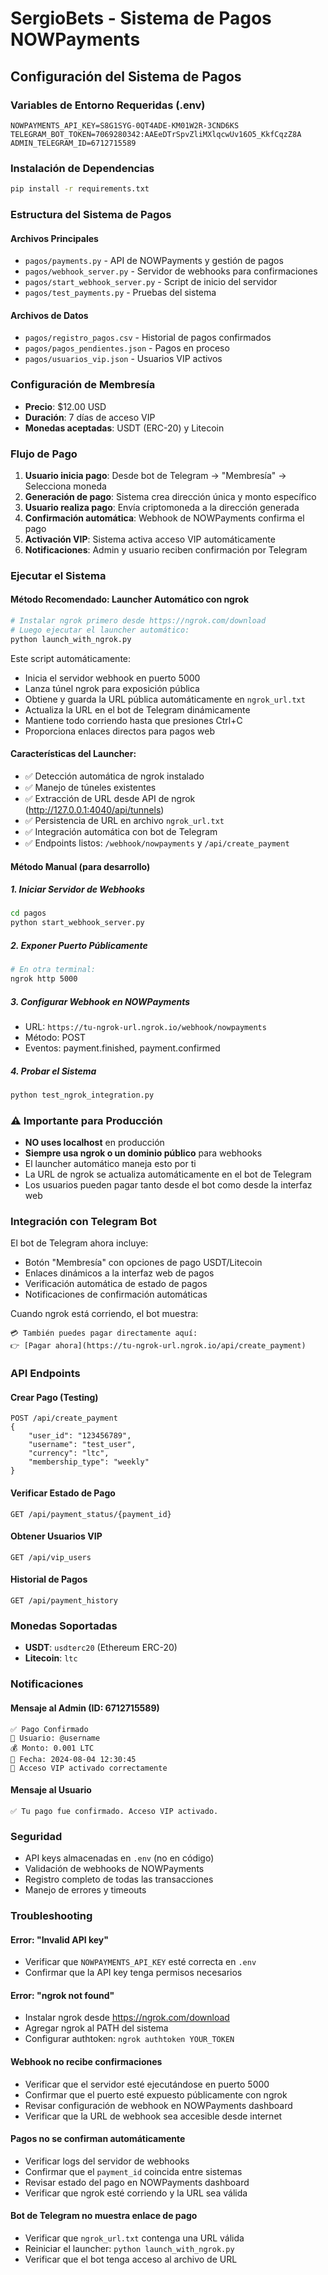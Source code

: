 # SergioBets - Sistema de Pagos NOWPayments

## Configuración del Sistema de Pagos

### Variables de Entorno Requeridas (.env)
```
NOWPAYMENTS_API_KEY=S8G1SYG-0QT4ADE-KM01W2R-3CND6KS
TELEGRAM_BOT_TOKEN=7069280342:AAEeDTrSpvZliMXlqcwUv16O5_KkfCqzZ8A
ADMIN_TELEGRAM_ID=6712715589
```

### Instalación de Dependencias
```bash
pip install -r requirements.txt
```

### Estructura del Sistema de Pagos

#### Archivos Principales
- `pagos/payments.py` - API de NOWPayments y gestión de pagos
- `pagos/webhook_server.py` - Servidor de webhooks para confirmaciones
- `pagos/start_webhook_server.py` - Script de inicio del servidor
- `pagos/test_payments.py` - Pruebas del sistema

#### Archivos de Datos
- `pagos/registro_pagos.csv` - Historial de pagos confirmados
- `pagos/pagos_pendientes.json` - Pagos en proceso
- `pagos/usuarios_vip.json` - Usuarios VIP activos

### Configuración de Membresía
- **Precio**: $12.00 USD
- **Duración**: 7 días de acceso VIP
- **Monedas aceptadas**: USDT (ERC-20) y Litecoin

### Flujo de Pago

1. **Usuario inicia pago**: Desde bot de Telegram → "Membresía" → Selecciona moneda
2. **Generación de pago**: Sistema crea dirección única y monto específico
3. **Usuario realiza pago**: Envía criptomoneda a la dirección generada
4. **Confirmación automática**: Webhook de NOWPayments confirma el pago
5. **Activación VIP**: Sistema activa acceso VIP automáticamente
6. **Notificaciones**: Admin y usuario reciben confirmación por Telegram

### Ejecutar el Sistema

#### Método Recomendado: Launcher Automático con ngrok
```bash
# Instalar ngrok primero desde https://ngrok.com/download
# Luego ejecutar el launcher automático:
python launch_with_ngrok.py
```

Este script automáticamente:
- Inicia el servidor webhook en puerto 5000
- Lanza túnel ngrok para exposición pública
- Obtiene y guarda la URL pública automáticamente en `ngrok_url.txt`
- Actualiza la URL en el bot de Telegram dinámicamente
- Mantiene todo corriendo hasta que presiones Ctrl+C
- Proporciona enlaces directos para pagos web

#### Características del Launcher:
- ✅ Detección automática de ngrok instalado
- ✅ Manejo de túneles existentes
- ✅ Extracción de URL desde API de ngrok (http://127.0.0.1:4040/api/tunnels)
- ✅ Persistencia de URL en archivo `ngrok_url.txt`
- ✅ Integración automática con bot de Telegram
- ✅ Endpoints listos: `/webhook/nowpayments` y `/api/create_payment`

#### Método Manual (para desarrollo)

##### 1. Iniciar Servidor de Webhooks
```bash
cd pagos
python start_webhook_server.py
```

##### 2. Exponer Puerto Públicamente
```bash
# En otra terminal:
ngrok http 5000
```

##### 3. Configurar Webhook en NOWPayments
- URL: `https://tu-ngrok-url.ngrok.io/webhook/nowpayments`
- Método: POST
- Eventos: payment.finished, payment.confirmed

##### 4. Probar el Sistema
```bash
python test_ngrok_integration.py
```

### ⚠️ Importante para Producción
- **NO uses localhost** en producción
- **Siempre usa ngrok o un dominio público** para webhooks
- El launcher automático maneja esto por ti
- La URL de ngrok se actualiza automáticamente en el bot de Telegram
- Los usuarios pueden pagar tanto desde el bot como desde la interfaz web

### Integración con Telegram Bot
El bot de Telegram ahora incluye:
- Botón "Membresía" con opciones de pago USDT/Litecoin
- Enlaces dinámicos a la interfaz web de pagos
- Verificación automática de estado de pagos
- Notificaciones de confirmación automáticas

Cuando ngrok está corriendo, el bot muestra:
```
💳 También puedes pagar directamente aquí:
👉 [Pagar ahora](https://tu-ngrok-url.ngrok.io/api/create_payment)
```

### API Endpoints

#### Crear Pago (Testing)
```
POST /api/create_payment
{
    "user_id": "123456789",
    "username": "test_user",
    "currency": "ltc",
    "membership_type": "weekly"
}
```

#### Verificar Estado de Pago
```
GET /api/payment_status/{payment_id}
```

#### Obtener Usuarios VIP
```
GET /api/vip_users
```

#### Historial de Pagos
```
GET /api/payment_history
```

### Monedas Soportadas
- **USDT**: `usdterc20` (Ethereum ERC-20)
- **Litecoin**: `ltc`

### Notificaciones

#### Mensaje al Admin (ID: 6712715589)
```
✅ Pago Confirmado
👤 Usuario: @username
💰 Monto: 0.001 LTC
📆 Fecha: 2024-08-04 12:30:45
🔐 Acceso VIP activado correctamente
```

#### Mensaje al Usuario
```
✅ Tu pago fue confirmado. Acceso VIP activado.
```

### Seguridad
- API keys almacenadas en `.env` (no en código)
- Validación de webhooks de NOWPayments
- Registro completo de todas las transacciones
- Manejo de errores y timeouts

### Troubleshooting

#### Error: "Invalid API key"
- Verificar que `NOWPAYMENTS_API_KEY` esté correcta en `.env`
- Confirmar que la API key tenga permisos necesarios

#### Error: "ngrok not found"
- Instalar ngrok desde https://ngrok.com/download
- Agregar ngrok al PATH del sistema
- Configurar authtoken: `ngrok authtoken YOUR_TOKEN`

#### Webhook no recibe confirmaciones
- Verificar que el servidor esté ejecutándose en puerto 5000
- Confirmar que el puerto esté expuesto públicamente con ngrok
- Revisar configuración de webhook en NOWPayments dashboard
- Verificar que la URL de webhook sea accesible desde internet

#### Pagos no se confirman automáticamente
- Verificar logs del servidor de webhooks
- Confirmar que el `payment_id` coincida entre sistemas
- Revisar estado del pago en NOWPayments dashboard
- Verificar que ngrok esté corriendo y la URL sea válida

#### Bot de Telegram no muestra enlace de pago
- Verificar que `ngrok_url.txt` contenga una URL válida
- Reiniciar el launcher: `python launch_with_ngrok.py`
- Verificar que el bot tenga acceso al archivo de URL
